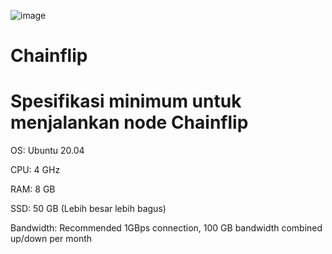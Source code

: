 ![image](https://user-images.githubusercontent.com/119092888/204086553-ab726941-17a8-4a6e-84af-58cf144f796c.png)


# Chainflip

# Spesifikasi minimum untuk menjalankan node Chainflip

OS: Ubuntu 20.04

CPU: 4 GHz 

RAM: 8 GB

SSD: 50 GB (Lebih besar lebih bagus)

Bandwidth: Recommended 1GBps connection, 100 GB bandwidth combined up/down per month
